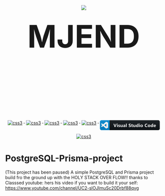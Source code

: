 <h2 style="font-size:100px;" align="center">
  <img src="https://avatars.githubusercontent.com/u/60278279?s=400&u=af215697b1482ec6fbcc69c7f19e0355be96edb5&v=4" height="150vh"></img>
  <br/>
  MJEND
  <br/>
  <br/>
 </h2>
<p align="center">
<a href="#">
    <img src="https://raw.githubusercontent.com/MikeCodesDotNET/ColoredBadges/master/png/dev/languages/html.png" alt="css3" style="vertical-align:top; margin:6px 4px">
  </a>  
  <a href="#">
    <img src="https://raw.githubusercontent.com/MikeCodesDotNET/ColoredBadges/master/png/dev/languages/css3.png" alt="css3" style="vertical-align:top; margin:6px 4px">
  </a><a href="#">
    <img src="https://raw.githubusercontent.com/MikeCodesDotNET/ColoredBadges/master/png/dev/languages/js.png" alt="css3" style="vertical-align:top; margin:6px 4px">
  </a><a href="#">
    <img src="https://raw.githubusercontent.com/MikeCodesDotNET/ColoredBadges/master/png/dev/languages/python.png" alt="css3" style="vertical-align:top; margin:6px 4px">
  </a><a href="#">
    <img src="https://raw.githubusercontent.com/MikeCodesDotNET/ColoredBadges/master/png/devices/raspberrypi.png" alt="css3" style="vertical-align:top; margin:6px 4px">
  </a><a href="#">
    <img src="https://raw.githubusercontent.com/MikeCodesDotNET/ColoredBadges/master/png/dev/tools/visualstudio_code.png" alt="css3" style="vertical-align:top; margin:6px 4px">
  </a><a href="#">
    <img src="https://raw.githubusercontent.com/MikeCodesDotNET/ColoredBadges/master/png/dev/tools/jetbrains_pycharm.png" alt="css3" style="vertical-align:top; margin:6px 4px">
  </a>
  


# PostgreSQL-Prisma-project
(This project has been paused) A simple PostgreSQL and Prisma project build fro the ground up with the HOLY STACK OVER FLOW!!
thanks to Classsed youtube: hers his video if you want to build it your self: https://www.youtube.com/channel/UC2-slOJImuSc20Drbf88qvg
